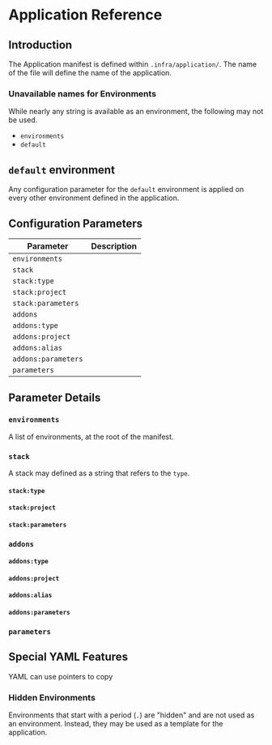 # Application Reference
## Introduction
The Application manifest is defined within `.infra/application/`.
The name of the file will define the name of the application.

### Unavailable names for Environments
While nearly any string is available as an environment, the following may not be used.

* `environments`
* `default`

## `default` environment
Any configuration parameter for the `default` environment is applied on every other
environment defined in the application.

## Configuration Parameters

Parameter           | Description
------------------- | --------------------
`environments`      | 
`stack`             |
`stack:type`        |
`stack:project`     |
`stack:parameters`  |
`addons`            |
`addons:type`       |
`addons:project`    |
`addons:alias`      |
`addons:parameters` |
`parameters`        |

## Parameter Details

### `environments`
A list of environments, at the root of the manifest.

### `stack`
A stack may defined as a string that refers to the `type`.

#### `stack:type`

#### `stack:project`

#### `stack:parameters`

### `addons`

#### `addons:type`

#### `addons:project`

#### `addons:alias`

#### `addons:parameters`

### `parameters`

## Special YAML Features
YAML can use pointers to copy

### Hidden Environments
Environments that start with a period (`.`) are "hidden" and are not
used as an environment.  Instead, they may be used as a template for
the application.
